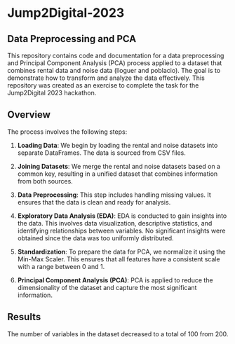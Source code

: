 # Jump2Digital-2023

## Data Preprocessing and PCA

This repository contains code and documentation for a data preprocessing and Principal Component Analysis (PCA) process applied to a dataset that combines rental data and noise data (lloguer and poblacio). The goal is to demonstrate how to transform and analyze the data effectively. This repository was created as an exercise to complete the task for the Jump2Digital 2023 hackathon.

## Overview

The process involves the following steps:

1. **Loading Data**: We begin by loading the rental and noise datasets into separate DataFrames. The data is sourced from CSV files.

2. **Joining Datasets**: We merge the rental and noise datasets based on a common key, resulting in a unified dataset that combines information from both sources.

3. **Data Preprocessing**: This step includes handling missing values. It ensures that the data is clean and ready for analysis.

4. **Exploratory Data Analysis (EDA)**: EDA is conducted to gain insights into the data. This involves data visualization, descriptive statistics, and identifying relationships between variables. No significant insights were obtained since the data was too uniformly distributed.

5. **Standardization**: To prepare the data for PCA, we normalize it using the Min-Max Scaler. This ensures that all features have a consistent scale with a range between 0 and 1.

6. **Principal Component Analysis (PCA)**: PCA is applied to reduce the dimensionality of the dataset and capture the most significant information.

## Results

The number of variables in the dataset decreased to a total of 100 from 200.
